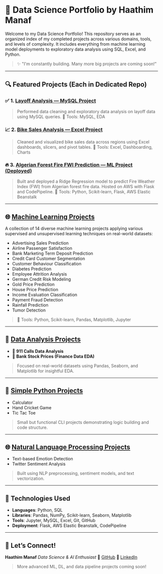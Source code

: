 # 🧠 Data Science Portfolio by Haathim Manaf

Welcome to my Data Science Portfolio! This repository serves as an organized index of my completed projects across various domains, tools, and levels of complexity. It includes everything from machine learning model deployments to exploratory data analysis using SQL, Excel, and Python.

> ✨ "I'm constantly building. Many more big projects are coming soon!"

---

## 🔍 Featured Projects (Each in Dedicated Repo)

### ✅ 1. [Layoff Analysis — MySQL Project](https://github.com/hathimds/Layoff-Analysis-Using-MySQL)

> Performed data cleaning and exploratory data analysis on layoff data using MySQL queries.
> 🔹 Tools: MySQL, EDA

### 📈 2. [Bike Sales Analysis — Excel Project](https://github.com/hathimds/Bike-Sales-Analysis-Excel)

> Cleaned and visualized bike sales data across regions using Excel dashboards, slicers, and pivot tables.
> 🔹 Tools: Excel, Dashboarding, Charts

### 🔥 3. [Algerian Forest Fire FWI Prediction — ML Project (Deployed)](https://github.com/hathimds/Algerian-Forest-Fire-ML-Prediction)

> Built and deployed a Ridge Regression model to predict Fire Weather Index (FWI) from Algerian forest fire data. Hosted on AWS with Flask and CodePipeline.
> 🔹 Tools: Python, Scikit-learn, Flask, AWS Elastic Beanstalk

---

## 🌐 [Machine Learning Projects](https://github.com/hathimds/Machine-Learning)

A collection of 14 diverse machine learning projects applying various supervised and unsupervised learning techniques on real-world datasets:

* Advertising Sales Prediction
* Airline Passenger Satisfaction
* Bank Marketing Term Deposit Prediction
* Credit Card Customer Segmentation
* Customer Behaviour Classification
* Diabetes Prediction
* Employee Attrition Analysis
* German Credit Risk Modeling
* Gold Price Prediction
* House Price Prediction
* Income Evaluation Classification
* Payment Fraud Detection
* Rainfall Prediction
* Tumor Detection

> 🔹 Tools: Python, Scikit-learn, Pandas, Matplotlib, Jupyter

---

## 📆 [Data Analysis Projects](https://github.com/hathimds/Data-Analysis)

* 🚒 **911 Calls Data Analysis**
* 🏦 **Bank Stock Prices (Finance Data EDA)**

> Focused on real-world datasets using Pandas, Seaborn, and Matplotlib for insightful EDA.

---

## 🤖 [Simple Python Projects](https://github.com/hathimds/Python)

* Calculator
* Hand Cricket Game
* Tic Tac Toe

> Small but functional CLI projects demonstrating logic building and code structure.

---

## 🌐 [Natural Language Processing Projects](https://github.com/hathimds/Natural-Language-Processing)

* Text-based Emotion Detection
* Twitter Sentiment Analysis

> Built using NLP preprocessing, sentiment models, and text vectorization.

---

## 🔹 Technologies Used

* **Languages**: Python, SQL
* **Libraries**: Pandas, NumPy, Scikit-learn, Seaborn, Matplotlib
* **Tools**: Jupyter, MySQL, Excel, Git, GitHub
* **Deployment**: Flask, AWS Elastic Beanstalk, CodePipeline

---

## 🤝 Let’s Connect!

**Haathim Manaf**
*Data Science & AI Enthusiast*
🔗 [GitHub](https://github.com/hathimds)
🔗 [LinkedIn](www.linkedin.com/in/haathim-manaf-01551131b)

> More advanced ML, DL, and data pipeline projects coming soon!

